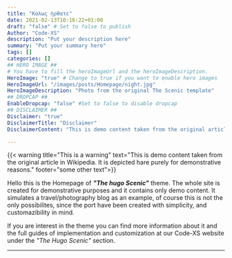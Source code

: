 ```yaml
---
title: "Καλως ήρθατε"
date: 2021-02-13T10:16:22+01:00
draft: "false" # Set to false to publish
Author: "Code-XS"
description: "Put your description here" 
summary: "Put your summary here" 
tags: [] 
categories: [] 
## HERO IMAGE ##
# You have to fill the heroImageUrl and the heroImageDescription.
HeroImage: "true" # Change to true if you want to enable hero images
HeroImageUrl: "/images/posts/Homepage/night.jpg"
HeroImageDescription: "Photo from the original The Scenic template"
## DROPCAP ##
EnableDropcap: "false" #Set to false to disable dropcap
## DISCLAIMER ##
Disclaimer: "true"
DisclaimerTitle: "Disclaimer"
DisclaimerContent: "This is demo content taken from the original article in Wikipedia. It is depicted hare purely for demonstrative reasons."

---
```

{{< warning title="This is a warning" text="This is demo content taken from the original article in Wikipedia. It is depicted hare purely for demonstrative reasons." footer="some other text">}}

Hello this is the Homepage of ***"The hugo Scenic"*** theme. 
The whole site is created for demonstrative purposes and it contains only demo content. It simulates a travel/photography blog as an example, of course this is not the only possibilites, since the port have been created with simplicity, and customazibility in mind.

If you are interest in the theme you can find more information about it and the full guides of implementation and customization at our Code-XS website under the *"The Hugo Scenic"* section.

---